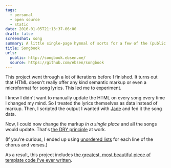 ```yaml
---
tags:
  - personal
  - open source
  - static
date: 2016-01-05T21:13:37-06:00
draft: false
screenshot: song
summary: A little single-page hymnal of sorts for a few of the (public domain) songs we sing on Sundays with the kids
title: Songbook
urls:
  public: http://songbook.ebsen.me/
  source: https://github.com/ebsen/songbook
---
```


This project went through a lot of iterations before I finished. It turns out that HTML doesn't really offer any kind semantic markup or even a microformat for song lyrics. This led me to experiment.

I knew I didn't want to manually update the HTML on every song every time I changed my mind. So I treated the lyrics themselves as data instead of markup. Then, I scripted the output I wanted with [Jade](http://jade-lang.com) and fed it the song data.

Now, I could now change the markup _in a single place_ and all the songs would update. That's [the DRY principle](http://en.wikipedia.org/wiki/Don't_repeat_yourself) at work.

(If you're curious, I ended up using [unordered lists](https://developer.mozilla.org/en-US/docs/Web/HTML/Element/ul) for each line of the chorus and verses.)

As a result, this project includes [the greatest, most beautiful piece of template code I've ever written](https://gist.github.com/ebsen/926a58fb21d5f7f3a20a).
